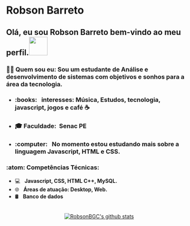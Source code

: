 # Robson Barreto
<h2> Olá, eu sou <strong>Robson Barreto</strong> bem-vindo ao meu perfil.<img src="https://i.pinimg.com/originals/5a/34/4a/5a344a7d5b5df196eb1822d8dbb60d4c.gif" width="50px">

 <h3> 👨‍💼 <strong>Quem sou eu:</strong> Sou um estudante de Análise e desenvolvimento de sistemas com objetivos e sonhos para a área da tecnologia.</h3>

- <h3>:books: &nbsp; <strong>interesses: Música, Estudos, tecnologia, javascript, jogos e café ☕</strong><h3/>
- <h3> 🎓 Faculdade:&nbsp; <strong>Senac PE</strong> <h3/>
- <h3>:computer: &nbsp; <strong>No momento estou estudando mais sobre a linguagem Javascript, HTML e CSS.</strong><h3/>

<h3>:atom: Competências Técnicas: </h3>

- 💻 &nbsp; <strong>Javascript, CSS, HTML C++, MySQL.</strong>
- 🌐 &nbsp; <strong>Áreas de atuação: Desktop, Web.</strong>
- 🛢 &nbsp; <strong>Banco de dados</strong>
</br>
<div align="center">
<a href="https://github-readme-stats.anuraghazra1.vercel.app/api?username=Duduxs"><img src="https://github-readme-stats.anuraghazra1.vercel.app/api?username=RobsonBGC&show_icons=true&include_all_commits=true&theme=radical" alt="RobsonBGC's github stats"/>
</a>
</div>




<!---
RobsonBGC/RobsonBGC is a ✨ special ✨ repository because its `README.md` (this file) appears on your GitHub profile.
You can click the Preview link to take a look at your changes.
--->
